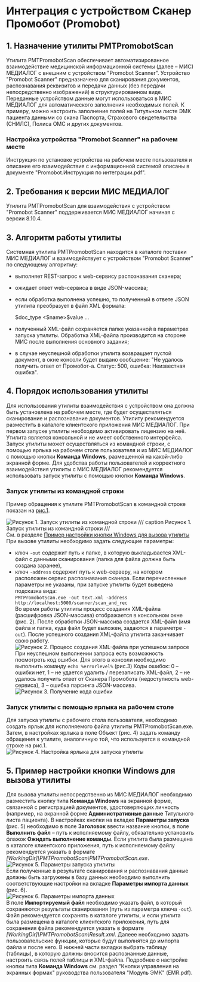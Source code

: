 # Интеграция с устройством Сканер Промобот (Promobot)
## 1. Назначение утилиты PMTPromobotScan
Утилита PMTPromobotScan обеспечивает автоматизированное взаимодействие медицинской информационной системы (далее – МИС) МЕДИАЛОГ с внешним с устройством "Promobot Scanner".
Устройство "Promobot Scanner" предназначено для сканирования документов, распознавания реквизитов и передачи данных (без передачи непосредственно изображений) в структурированном виде. Переданные устройством данные могут использоваться в МИС МЕДИАЛОГ для автоматического заполнения необходимых полей. К примеру, можно настроить заполнение полей на Титульном листе ЭМК пациента данными со скана Паспорта, Страхового свидетельства (СНИЛС), Полиса ОМС и других документов.
### Настройка устройства "Promobot Scanner" на рабочем месте
Инструкция по установке устройства на рабочем месте пользователя и описание его взаимодействия с информационной системой описаны в документе "Promobot.Инструкция по интеграции.pdf".
## 2. Требования к версии МИС МЕДИАЛОГ
Утилита PMTPromobotScan для взаимодействия с устройством "Promobot Scanner" поддерживается МИС МЕДИАЛОГ начиная с версии 8.10.4.
## 3. Алгоритм работы утилиты
Системная утилита PMTPromobotScan находится в каталоге поставки МИС МЕДИАЛОГ и взаимодействует с устройством "Promobot Scanner" по следующему алгоритму:
* выполняет REST-запрос к web-сервису распознавания сканера;
* ожидает ответ web-сервиса в виде JSON-массива;
* если обработка выполнена успешно, то полученный в ответе JSON утилита преобразует в файл XML формата:

    <document>
      <type>$doc_type</type>
      <results>
        <$name>$value</$name>
        ...
      </results>
    </document>

* полученный XML-файл сохраняется папке указанной в параметрах запуска утилиты. Обработка XML-файла производится на стороне МИС после выполнения основного задания;
* в случае неуспешной обработки утилита возвращает пустой документ, в окне консоли будет выдано сообщение: "Не удалось получить ответ от Промобот-а. Статус: 500, ошибка: Неизвестная ошибка".
## 4. Порядок использования утилиты
Для использования утилиты взаимодействия с устройством она должна быть установлена на рабочем месте, где будет осуществляться сканирование и распознавание документов. Утилиту рекомендуется разместить в каталоге клиентского приложения МИС МЕДИАЛОГ. При первом запуске утилиты необходимо активировать лицензию на неё.
Утилита является консольной и не имеет собственного интерфейса. Запуск утилиты может осуществляться из командной строки, с помощью ярлыка на рабочем столе пользователя и из МИС МЕДИАЛОГ c помощью кнопки **Команда Windows**, размещенной на какой-либо экранной форме. Для удобства работы пользователей и корректного взаимодействия утилиты с МИС МЕДИАЛОГ рекомендуется использовать запуск утилиты c помощью кнопки **Команда Windows**.
### Запуск утилиты из командной строки
Пример обращения к утилите PMTPromobotScan в командной строке показан на <a href="#рис_1">рис.1</a>.

<a name="рис_1"></a>

![Рисунок 1. Запуск утилиты из командной строки](./images/1.png "Рисунок 1. Запуск утилиты из командной строки")
/// caption
Рисунок 1. Запуск утилиты из командной строки
///  
См. в разделе [Пример настройки кнопки Windows для вызова утилиты](#5-пример-настройки-кнопки-windows-для-вызова-утилиты)
При вызове утилиты необходимо задать следующие параметры:
* ключ `-out` содержит путь к папке, в которую выкладывается XML-файл с данными сканирования (папка для файла должна быть создана заранее),
* ключ `-address` содержит путь к web-серверу, на котором расположен сервис распознавания сканера.
Если перечисленные параметры не указаны, при  запуске утилиты будет выведена подсказка вида:   
`PMTPromobotScan.exe -out text.xml -address http://localhost:5000/scanner/scan_and_rec`   
Во время работы утилиты процесс создания  XML-файла (расшифровка JSON-массива) отображается в консольном окне (рис. 2). После обработки JSON-массива создается XML-файл (имя файла и папка, куда файл будет выложен, задаются в параметре `-out`). После успешного создания XML-файла утилита заканчивает свою работу.   
![Рисунок 2. Процесс создания XML-файла при успешном запросе](./images/2.png "Рисунок 2. Процесс создания XML-файла при успешном запросе")  
При неуспешном выполнении запроса есть возможность посмотреть код ошибки. Для этого в консоли необходимо выполнить команду `echo %errorlevel%` (рис.3)
Коды ошибок:
0 – ошибки нет,
1 – не удается удалить / перезаписать XML-файл,
2 – не удалось получить ответ от Сканера Промобота (недоступность web-сервиса),
3 – ошибка парсинга JSON-массива.    
![Рисунок 3. Получение кода ошибки](images/3.png "Рисунок 3. Получение кода ошибки")      
### Запуск утилиты с помощью ярлыка на рабочем столе
Для запуска утилиты с рабочего стола пользователя, необходимо создать ярлык для исполняемого файла утилиты PMTPromobotScan.exe. Затем, в настройках ярлыка в поле Объект (рис. 4) задать команду обращения к утилите, аналогичную той, что используется в командной строке на рис.1.   
![Рисунок 4. Настройка ярлыка для запуска утилиты](./images/4.png "Рисунок 4. Настройка ярлыка для запуска утилиты")   
## 5. Пример настройки кнопки Windows для вызова утилиты
Для вызова утилиты непосредственно из МИС МЕДИАЛОГ необходимо разместить кнопку типа **Команда Windows** на экранной форме, связанной с регистрацией документов, удостоверяющих личность (например, на экранной форме **Административные данные** Титульного листа пациента).
В настройках кнопки на вкладке **Параметры запуска** (рис. 5) необходимо в поле **Заголовок** ввести название кнопки, в поле **Выполнить файл** – путь к исполняемому файлу, обязательно установить флажок **Ожидать выполнение команды**. Если утилита была размещена в каталоге клиентского приложения, путь к исполняемому файлу рекомендуется указать в формате *[WorkingDir]\PMTPromobotScan\PMTPromobotScan.exe*.   
![Рисунок 5. Параметры запуска утилиты](./images/5.png "Рисунок 5. Параметры запуска утилиты")   
Если полученные в результате сканирования и распознавания данные должны быть загружены в базу данных необходимо выполнить соответствующие настройки на вкладке **Параметры импорта данных** (рис. 6).   
![Рисунок 6. Параметры импорта данных](./images/6.png "Рисунок 6. Параметры импорта данных")   
В поле **Импортируемый файл** необходимо указать файл, в который сохраняются результаты сканирования (путь из параметра ключа `-out`). Файл рекомендуется сохранять в каталоге утилиты, и если утилита была размещена в каталоге клиентского приложения, путь для сохранения файла рекомендуется указать в формате *[WorkingDir]\PMTPromobotScan\Result.xml*.
Далеее необходимо задать пользовательские функции, которые будут выполнятся до импорта файла и после него.
В нижней части вкладки выбрать таблицу (таблицы), в которую должны вносится распознанные данные, настроить связь полей таблицы и XML-файла.
Подробнее о настройке кнопки типа **Команда Windows**  см. раздел "Кнопки управления на экранных формах" руководства пользователя "Модуль ЭМК" (EMR.pdf).



